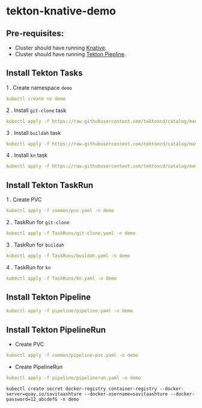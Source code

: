 # tekton-knative-demo

## Pre-requisites:
* Cluster should have running [Knative](https://knative.dev/docs/install/any-kubernetes-cluster/#installing-the-serving-component).
* Cluster should have running [Tekton Piepline](https://github.com/tektoncd/pipeline/blob/master/docs/install.md).

## Install Tekton Tasks
1 . Create namespace `demo`
```yaml
kubectl create ns demo
```
2 . Install `git-clone` task
```yaml
kubectl apply -f https://raw.githubusercontent.com/tektoncd/catalog/master/task/git-clone/0.2/git-clone.yaml -n demo
```
3 . Install `buildah` task
```yaml
kubectl apply -f https://raw.githubusercontent.com/tektoncd/catalog/master/task/buildah/0.2/buildah.yaml -n demo
```
4 . Install `kn` task
```yaml
kubectl apply -f https://raw.githubusercontent.com/tektoncd/catalog/master/task/kn/0.1/kn.yaml -n demo
```

## Install Tekton TaskRun
1 . Create PVC
```yaml
kubectl apply -f common/pvc.yaml -n demo
```

2 . TaskRun for `git-clone`
```yaml
kubectl apply -f TaskRuns/git-clone.yaml -n demo
```

3 . TaskRun for `buildah`
```yaml
kubectl apply -f TaskRuns/buildah.yaml -n demo
```

4 . TaskRun for `kn`
```yaml
kubectl apply -f TaskRuns/kn.yaml -n demo
```

## Install Tekton Pipeline

```yaml
kubectl apply -f pipeline/pipeline.yaml -n demo
```

## Install Tekton PipelineRun

* Create PVC
```yaml
kubectl apply -f common/pipeline-pvc.yaml -n demo
```
* Create PipelineRun
```yaml
kubectl apply -f pipeline/pipelinerun.yaml -n demo
```

```text
kubectl create secret docker-registry container-registry --docker-server=quay.io/savitaashture --docker-username=savitaashture --docker-password=12_abcdefG -n demo
```
